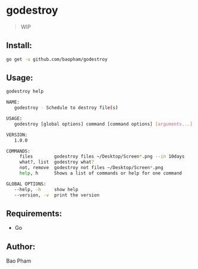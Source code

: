 godestroy
=========

> WIP

Install:
--------

```bash
go get -u github.com/baopham/godestroy
```

Usage:
------

```bash
godestroy help
```

```bash
NAME:
   godestroy - Schedule to destroy file(s)

USAGE:
   godestroy [global options] command [command options] [arguments...]

VERSION:
   1.0.0

COMMANDS:
     files        godestroy files ~/Desktop/Screen*.png --in 10days
     what?, list  godestroy what?
     not, remove  godestroy not files ~/Desktop/Screen*.png
     help, h      Shows a list of commands or help for one command

GLOBAL OPTIONS:
   --help, -h     show help
   --version, -v  print the version
```

Requirements:
-------------
* Go


Author:
-------
Bao Pham
